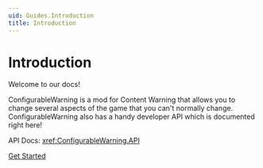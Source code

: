 ```yaml
---
uid: Guides.Introduction
title: Introduction
---
```


# Introduction

Welcome to our docs!

ConfigurableWarning is a mod for Content Warning that allows you to change
several aspects of the game that you can't normally change.
ConfigurableWarning also has a handy developer API which is documented right here!

API Docs:
<xref:ConfigurableWarning.API>

[Get Started](getting-started.md)
